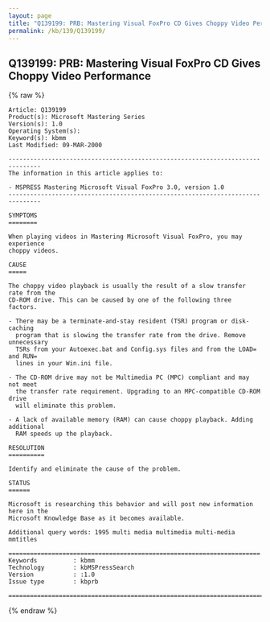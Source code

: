 ```yaml
---
layout: page
title: "Q139199: PRB: Mastering Visual FoxPro CD Gives Choppy Video Performance"
permalink: /kb/139/Q139199/
---
```


## Q139199: PRB: Mastering Visual FoxPro CD Gives Choppy Video Performance

{% raw %}

	Article: Q139199
	Product(s): Microsoft Mastering Series
	Version(s): 1.0
	Operating System(s): 
	Keyword(s): kbmm
	Last Modified: 09-MAR-2000
	
	-------------------------------------------------------------------------------
	The information in this article applies to:
	
	- MSPRESS Mastering Microsoft Visual FoxPro 3.0, version 1.0 
	-------------------------------------------------------------------------------
	
	SYMPTOMS
	========
	
	When playing videos in Mastering Microsoft Visual FoxPro, you may experience
	choppy videos.
	
	CAUSE
	=====
	
	The choppy video playback is usually the result of a slow transfer rate from the
	CD-ROM drive. This can be caused by one of the following three factors.
	
	- There may be a terminate-and-stay resident (TSR) program or disk-caching
	  program that is slowing the transfer rate from the drive. Remove unnecessary
	  TSRs from your Autoexec.bat and Config.sys files and from the LOAD= and RUN=
	  lines in your Win.ini file.
	
	- The CD-ROM drive may not be Multimedia PC (MPC) compliant and may not meet
	  the transfer rate requirement. Upgrading to an MPC-compatible CD-ROM drive
	  will eliminate this problem.
	
	- A lack of available memory (RAM) can cause choppy playback. Adding additional
	  RAM speeds up the playback.
	
	RESOLUTION
	==========
	
	Identify and eliminate the cause of the problem.
	
	STATUS
	======
	
	Microsoft is researching this behavior and will post new information here in the
	Microsoft Knowledge Base as it becomes available.
	
	Additional query words: 1995 multi media multimedia multi-media mmtitles
	
	======================================================================
	Keywords          : kbmm 
	Technology        : kbMSPressSearch
	Version           : :1.0
	Issue type        : kbprb
	
	=============================================================================
	

{% endraw %}

